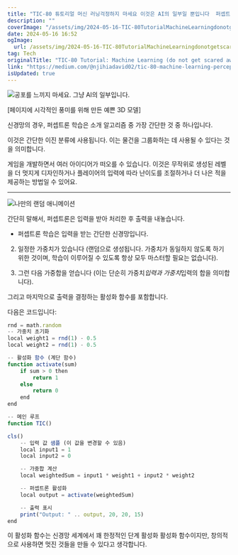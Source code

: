 ```yaml
---
title: "TIC-80 튜토리얼 머신 러닝걱정하지 마세요 이것은 AI의 일부일 뿐입니다  퍼셉트론 학습"
description: ""
coverImage: "/assets/img/2024-05-16-TIC-80TutorialMachineLearningdonotgetscaredawaybythisItissimplyapartofAIPerceptronlearning_0.png"
date: 2024-05-16 16:52
ogImage:
  url: /assets/img/2024-05-16-TIC-80TutorialMachineLearningdonotgetscaredawaybythisItissimplyapartofAIPerceptronlearning_0.png
tag: Tech
originalTitle: "TIC-80 Tutorial: Machine Learning (do not get scared away by this: It is simply a part of AI) | Perceptron learning"
link: "https://medium.com/@njihiadavid02/tic-80-machine-learning-perceptron-learning-bb0523cdca3d"
isUpdated: true
---
```


![공포를 느끼지 마세요. 그냥 AI의 일부입니다.](/assets/img/2024-05-16-TIC-80TutorialMachineLearningdonotgetscaredawaybythisItissimplyapartofAIPerceptronlearning_0.png)

[페이지에 시각적인 풍미를 위해 만든 예쁜 3D 모델]

신경망의 경우, 퍼셉트론 학습은 소개 알고리즘 중 가장 간단한 것 중 하나입니다.

이것은 간단한 이진 분류에 사용됩니다. 이는 물건을 그룹화하는 데 사용될 수 있다는 것을 의미합니다.

<!-- seedividend - 사각형 -->

<ins class="adsbygoogle"
     style="display:block"
     data-ad-client="ca-pub-4877378276818686"
     data-ad-slot="1898504329"
     data-ad-format="auto"
     data-full-width-responsive="true"></ins>

<script>
     (adsbygoogle = window.adsbygoogle || []).push({});
</script>

게임을 개발하면서 여러 아이디어가 떠오를 수 있습니다. 이것은 무작위로 생성된 레벨을 더 멋지게 디자인하거나 플레이어의 입력에 따라 난이도를 조절하거나 더 나은 적을 제공하는 방법일 수 있어요.

---

![나만의 랜덤 애니메이션](https://miro.medium.com/v2/resize:fit:200/1*J6hWD17Q6PPkhnd0E5rkgw.gif)

<!-- seedividend - 사각형 -->

<ins class="adsbygoogle"
     style="display:block"
     data-ad-client="ca-pub-4877378276818686"
     data-ad-slot="1898504329"
     data-ad-format="auto"
     data-full-width-responsive="true"></ins>

<script>
     (adsbygoogle = window.adsbygoogle || []).push({});
</script>

간단히 말해서, 퍼셉트론은 입력을 받아 처리한 후 출력을 내놓습니다.

- 퍼셉트론 학습은 입력을 받는 간단한 신경망입니다.

2. 일정한 가중치가 있습니다 (랜덤으로 생성됩니다. 가중치가 동일하지 않도록 하기 위한 것이며, 학습이 이루어질 수 있도록 항상 모두 마스터할 필요는 없습니다).

3. 그런 다음 가중합을 얻습니다 (이는 단순히 가중치*입력과 가중치*입력의 합을 의미합니다).

<!-- seedividend - 사각형 -->

<ins class="adsbygoogle"
     style="display:block"
     data-ad-client="ca-pub-4877378276818686"
     data-ad-slot="1898504329"
     data-ad-format="auto"
     data-full-width-responsive="true"></ins>

<script>
     (adsbygoogle = window.adsbygoogle || []).push({});
</script>

그리고 마지막으로 출력을 결정하는 활성화 함수를 포함합니다.

다음은 코드입니다:

```js
rnd = math.random
-- 가중치 초기화
local weight1 = rnd(1) - 0.5
local weight2 = rnd(1) - 0.5

-- 활성화 함수 (계단 함수)
function activate(sum)
    if sum > 0 then
        return 1
    else
        return 0
    end
end

-- 메인 루프
function TIC()

cls()
    -- 입력 값 샘플 (이 값을 변경할 수 있음)
    local input1 = 1
    local input2 = 0

    -- 가중합 계산
    local weightedSum = input1 * weight1 + input2 * weight2

    -- 퍼셉트론 활성화
    local output = activate(weightedSum)

    -- 출력 표시
    print("Output: " .. output, 20, 20, 15)
end
```

이 활성화 함수는 신경망 세계에서 꽤 한정적인 단계 활성화 활성화 함수이지만, 창의적으로 사용하면 멋진 것들을 만들 수 있다고 생각합니다.
